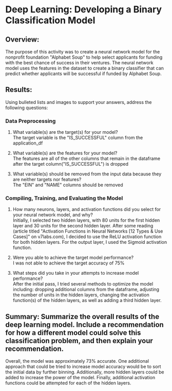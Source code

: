 # Deep Learning: Developing a Binary Classification Model

## Overview:

The purpose of this activity was to create a neural network model for the nonprofit foundation "Alphabet Soup" to help select applicants for funding with the best chance of success in their ventures. The neural network model uses the features in the dataset to create a binary classifier that can predict whether applicants will be successful if funded by Alphabet Soup.

## Results:
Using bulleted lists and images to support your answers, address the following questions:

### Data Preprocessing
1. What variable(s) are the target(s) for your model?<br/>
   The target variable is the "IS_SUCCESSFUL" column from the application_df
   
2. What variable(s) are the features for your model?<br/>
   The features are all of the other columns that remain in the dataframe after the target column("IS_SUCCESSFUL") is dropped
 
3. What variable(s) should be removed from the input data because they are neither targets nor features?<br/>
   The "EIN" and "NAME" columns should be removed

### Compiling, Training, and Evaluating the Model
1. How many neurons, layers, and activation functions did you select for your neural network model, and why?<br/>
   Initially, I selected two hidden layers, with 80 units for the first hidden layer and 30 units for the second hidden layer. After some reading (article titled "Activation    Functions in Neural Networks [12 Types & Use Cases]" on v7labs.com), I decided to use the ReLU activation function for both hidden layers. For the output layer, I used       the Sigmoid activation function.
   
2. Were you able to achieve the target model performance?<br/>
   I was not able to achieve the target accuracy of 75%
   
3. What steps did you take in your attempts to increase model performance?<br/>
   After the initial pass, I tried several methods to optimize the model including: dropping additional columns from the dataframe, adjusting the number of units in the         hidden layers, changing the activation function(s) of the hidden layers, as well as adding a third hidden layer.
   
## Summary: Summarize the overall results of the deep learning model. Include a recommendation for how a different model could solve this classification problem, and then       explain your recommendation.
  Overall, the model was approximately 73% accurate. One additional approach that could be tried to increase model accuracy would be to sort the initial data by further        binning. Additionally, more hidden layers could be added to increase the power of the model. Finally, additional activation functions could be attempted for each of the      hidden layers.

